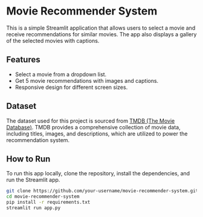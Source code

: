 # Movie Recommender System

This is a simple Streamlit application that allows users to select a movie and receive recommendations for similar movies. The app also displays a gallery of the selected movies with captions.

## Features
- Select a movie from a dropdown list.
- Get 5 movie recommendations with images and captions.
- Responsive design for different screen sizes.

## Dataset
The dataset used for this project is sourced from [TMDB (The Movie Database)](https://www.themoviedb.org/). TMDB provides a comprehensive collection of movie data, including titles, images, and descriptions, which are utilized to power the recommendation system.

## How to Run
To run this app locally, clone the repository, install the dependencies, and run the Streamlit app.

```bash
git clone https://github.com/your-username/movie-recommender-system.git
cd movie-recommender-system
pip install -r requirements.txt
streamlit run app.py

